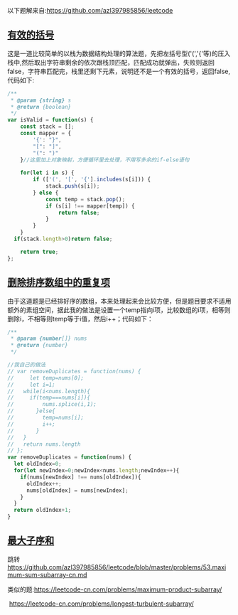 以下题解来自:<https://github.com/azl397985856/leetcode>

## [有效的括号](https://leetcode-cn.com/problems/valid-parentheses/)

这是一道比较简单的以栈为数据结构处理的算法题，先把左括号型('(','{'等)的压入栈中,然后取出字符串剩余的依次跟栈顶匹配，匹配成功就弹出，失败则返回false，字符串匹配完，栈里还剩下元素，说明还不是一个有效的括号，返回false,代码如下:

```js
/**
 * @param {string} s
 * @return {boolean}
 */
var isValid = function(s) {
    const stack = [];
    const mapper = {
        '{': "}",
        "[": "]",
        "(": ")"
    }//这里加上对象映射，方便循环里去处理，不用写多余的if-else语句
    
    for(let i in s) {
        if (['(', '[', '{'].includes(s[i])) {
            stack.push(s[i]);
        } else {
            const temp = stack.pop();
            if (s[i] !== mapper[temp]) {
                return false;
            }
        }
    }
  if(stack.length>0)return false;

    return true;
};
```

## [删除排序数组中的重复项](https://leetcode-cn.com/problems/remove-duplicates-from-sorted-array/)

由于这道题是已经排好序的数组，本来处理起来会比较方便，但是题目要求不适用额外的素组空间，据此我的做法是设置一个temp指向i项，比较数组的i项，相等则删除i，不相等则temp等于i值，然后i++；代码如下：

```js
/**
 * @param {number[]} nums
 * @return {number}
 */

//我自己的做法
// var removeDuplicates = function(nums) {
//     let temp=nums[0];
//     let i=1;
//   while(i<nums.length){
//     if(temp===nums[i]){
//         nums.splice(i,1);
//       }else{
//         temp=nums[i];
//         i++;
//       }
//   }
//   return nums.length
// };
var removeDuplicates = function(nums) {
  let oldIndex=0;
  for(let newIndex=0;newIndex<nums.length;newIndex++){
    if(nums[newIndex] !== nums[oldIndex]){
      oldIndex++;
      nums[oldIndex] = nums[newIndex];
    }
  }
  return oldIndex+1;
}
```

## [最大子序和](https://leetcode-cn.com/problems/maximum-subarray/)

跳转<https://github.com/azl397985856/leetcode/blob/master/problems/53.maximum-sum-subarray-cn.md>

类似的题:<https://leetcode-cn.com/problems/maximum-product-subarray/>

​				<https://leetcode-cn.com/problems/longest-turbulent-subarray/>